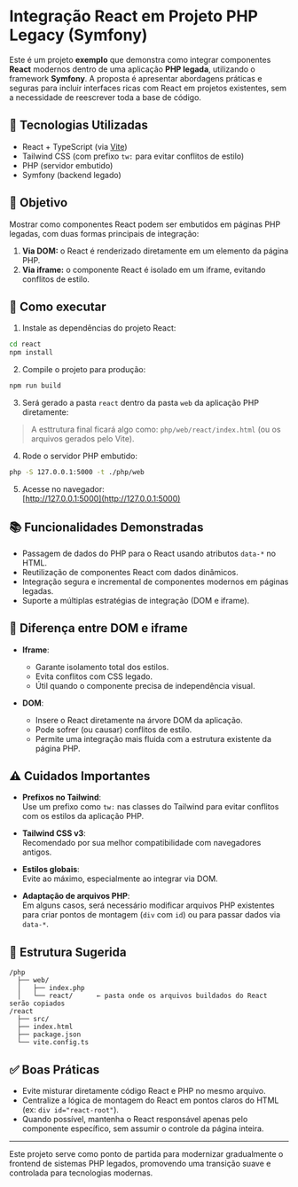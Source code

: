# Integração React em Projeto PHP Legacy (Symfony)

Este é um projeto **exemplo** que demonstra como integrar componentes **React** modernos dentro de uma aplicação **PHP legada**, utilizando o framework **Symfony**. A proposta é apresentar abordagens práticas e seguras para incluir interfaces ricas com React em projetos existentes, sem a necessidade de reescrever toda a base de código.

## 🔧 Tecnologias Utilizadas

- React + TypeScript (via [Vite](https://vitejs.dev/))
- Tailwind CSS (com prefixo `tw:` para evitar conflitos de estilo)
- PHP (servidor embutido)
- Symfony (backend legado)

## 🚀 Objetivo

Mostrar como componentes React podem ser embutidos em páginas PHP legadas, com duas formas principais de integração:

1. **Via DOM:** o React é renderizado diretamente em um elemento da página PHP.
2. **Via iframe:** o componente React é isolado em um iframe, evitando conflitos de estilo.

## 🧪 Como executar

1. Instale as dependências do projeto React:

```bash
cd react
npm install
```

2. Compile o projeto para produção:

```bash
npm run build
```

3. Será gerado a pasta `react` dentro da pasta `web` da aplicação PHP diretamente:

> A esttrutura final ficará algo como: `php/web/react/index.html` (ou os arquivos gerados pelo Vite).

4. Rode o servidor PHP embutido:

```bash
php -S 127.0.0.1:5000 -t ./php/web
```

5. Acesse no navegador:  
[http://127.0.0.1:5000](http://127.0.0.1:5000)

## 📚 Funcionalidades Demonstradas

- Passagem de dados do PHP para o React usando atributos `data-*` no HTML.
- Reutilização de componentes React com dados dinâmicos.
- Integração segura e incremental de componentes modernos em páginas legadas.
- Suporte a múltiplas estratégias de integração (DOM e iframe).

## 🔄 Diferença entre DOM e iframe

- **Iframe**:  
  - Garante isolamento total dos estilos.
  - Evita conflitos com CSS legado.
  - Útil quando o componente precisa de independência visual.

- **DOM**:  
  - Insere o React diretamente na árvore DOM da aplicação.
  - Pode sofrer (ou causar) conflitos de estilo.
  - Permite uma integração mais fluida com a estrutura existente da página PHP.

## ⚠️ Cuidados Importantes

- **Prefixos no Tailwind**:  
  Use um prefixo como `tw:` nas classes do Tailwind para evitar conflitos com os estilos da aplicação PHP.

- **Tailwind CSS v3**:  
  Recomendado por sua melhor compatibilidade com navegadores antigos.

- **Estilos globais**:  
  Evite ao máximo, especialmente ao integrar via DOM.

- **Adaptação de arquivos PHP**:  
  Em alguns casos, será necessário modificar arquivos PHP existentes para criar pontos de montagem (`div` com `id`) ou para passar dados via `data-*`.

## 📁 Estrutura Sugerida

```
/php
  ├── web/
  │   ├── index.php
  │   └── react/      ← pasta onde os arquivos buildados do React serão copiados
/react
  ├── src/
  ├── index.html
  ├── package.json
  └── vite.config.ts
```

## ✅ Boas Práticas

- Evite misturar diretamente código React e PHP no mesmo arquivo.
- Centralize a lógica de montagem do React em pontos claros do HTML (ex: `div id="react-root"`).
- Quando possível, mantenha o React responsável apenas pelo componente específico, sem assumir o controle da página inteira.

---

Este projeto serve como ponto de partida para modernizar gradualmente o frontend de sistemas PHP legados, promovendo uma transição suave e controlada para tecnologias modernas.